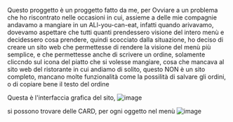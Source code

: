 Questo proggetto è un proggetto fatto da me, per Ovviare a un problema che ho riscontrato nelle occasioni in cui, assieme a delle mie compagnie andavamo a mangiare in un ALl-you-can-eat, infatti quando arivavamo, dovevamo aspettare che tutti quanti prendessero visione del intero menù e decidessero cosa prendere, quindi scocciato dalla situazione, ho deciso di creare un sito web che permettesse di rendere la visione del menù più semplice, e che permettesse anche di scrivere un ordine, solamente cliccndo sul icona del piatto che si volesse mangiare, cosa che mancava al sito web del ristorante in cui andiamo di solito, 
questo NON è un sito completo, mancano molte funzionalità come la possilità di salvare gli ordini, o di copiare bene il testo del ordine

Questa è l'interfaccia grafica del sito, 
![image](https://github.com/Zomerzz/Zomerzz.github.io/assets/158077377/c44d99c0-6a89-40d7-b00f-a53579571a55)

si possono trovare delle CARD, per ogni oggetto nel menù
![image](https://github.com/Zomerzz/Zomerzz.github.io/assets/158077377/96e5e6b0-1f99-4c4e-a003-7a66bf55ee14)


